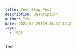 ```yaml
---
title: Test Blog Post
description: Description
author: Test
date: 2024-02-29T19:35:37.124Z
tags:
  - Tags
---
```

T﻿est